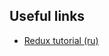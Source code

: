 ## Useful links

- [Redux tutorial (ru)](https://www.gitbook.com/book/maxfarseer/redux-course-ru/details)